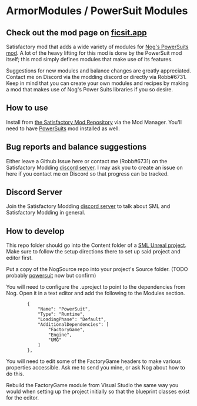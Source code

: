 # ArmorModules / PowerSuit Modules

## Check out the mod page on [ficsit.app](https://ficsit.app/mod/BezrE8aswqXLRX)

Satisfactory mod that adds a wide variety of modules for [Nog's PowerSuits mod](https://github.com/Nogg-aholic/PowerSuit). A lot of the heavy lifting for this mod is done by the PowerSuit mod itself; this mod simply defines modules that make use of its features.

Suggestions for new modules and balance changes are greatly appreciated. Contact me on Discord via the modding discord or directly via Robb#6731. Keep in mind that you can create your own modules and recipes by making a mod that makes use of Nog's Power Suits libraries if you so desire. 

## How to use

Install from [the Satisfactory Mod Repository](http://ficsit.app/) via the Mod Manager. You'll need to have [PowerSuits](https://ficsit.app/mod/7J2LyFzTakqPQ5) mod installed as well.

## Bug reports and balance suggestions

Either leave a Github Issue here or contact me (Robb#6731) on the Satisfactory Modding [discord server](https://discord.gg/QzcG9nX). I may ask you to create an issue on here if you contact me on Discord so that progress can be tracked.

## Discord Server
Join the Satisfactory Modding [discord server](https://discord.gg/QzcG9nX) to talk about SML and Satisfactory Modding in general.

## How to develop

This repo folder should go into the Content folder of a [SML Unreal project](https://github.com/satisfactorymodding/SatisfactoryModLoader). Make sure to follow the setup directions there to set up said project and editor first.

Put a copy of the NogSource repo into your project's Source folder. (TODO probably [powersuit](https://github.com/Nogg-aholic/PowerSuit) now but confirm)

You will need to configure the .uproject to point to the dependencies from Nog. Open it in a text editor and add the following to the Modules section.
```
        {
            "Name": "PowerSuit",
            "Type": "Runtime",
            "LoadingPhase": "Default",
            "AdditionalDependencies": [
                "FactoryGame",
                "Engine",
                "UMG"
            ]
        },
```

You will need to edit some of the FactoryGame headers to make various properties accessible. Ask me to send you mine, or ask Nog about how to do this.

Rebuild the FactoryGame module from Visual Studio the same way you would when setting up the project initially so that the blueprint classes exist for the editor.
